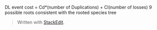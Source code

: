 DL event  cost = Cd*(number of Duplications) + Cl(number of losses)
9 possible roots
consistent with the rooted species tree


> Written with [StackEdit](https://stackedit.io/).
<!--stackedit_data:
eyJoaXN0b3J5IjpbMjU0NTU1NjAsLTEwODA3MzE5NDIsNzMwOT
k4MTE2XX0=
-->